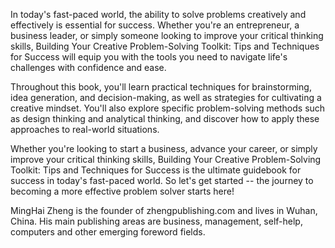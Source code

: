 

In today's fast-paced world, the ability to solve problems creatively and effectively is essential for success. Whether you're an entrepreneur, a business leader, or simply someone looking to improve your critical thinking skills, Building Your Creative Problem-Solving Toolkit: Tips and Techniques for Success will equip you with the tools you need to navigate life's challenges with confidence and ease.

Throughout this book, you'll learn practical techniques for brainstorming, idea generation, and decision-making, as well as strategies for cultivating a creative mindset. You'll also explore specific problem-solving methods such as design thinking and analytical thinking, and discover how to apply these approaches to real-world situations.

Whether you're looking to start a business, advance your career, or simply improve your critical thinking skills, Building Your Creative Problem-Solving Toolkit: Tips and Techniques for Success is the ultimate guidebook for success in today's fast-paced world. So let's get started -- the journey to becoming a more effective problem solver starts here!

MingHai Zheng is the founder of zhengpublishing.com and lives in Wuhan, China. His main publishing areas are business, management, self-help, computers and other emerging foreword fields.
